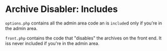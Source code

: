 Archive Disabler: Includes
==========================

`options.php` contains all the admin area code an is `include`d only if you're in the admin area.

`front.php` contains the code that "disables" the archives on the front end.  It iss never included if you're in the admin area.
